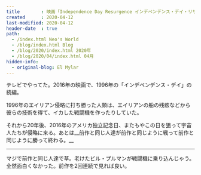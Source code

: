 ```yaml
---
title        : 映画「Independence Day Resurgence インデペンデンス・デイ・リサージェンス」を見た
created      : 2020-04-12
last-modified: 2020-04-12
header-date  : true
path:
  - /index.html Neo's World
  - /blog/index.html Blog
  - /blog/2020/index.html 2020年
  - /blog/2020/04/index.html 04月
hidden-info:
  - original-blog: El Mylar
---
```


テレビでやってた。2016年の映画で、1996年の「インデペンデンス・デイ」の続編。

1996年のエイリアン侵略に打ち勝った人類は、エイリアンの船の残骸などから彼らの技術を得て、イカした戦闘機を作ったりしていた。

それから20年後、2016年のアメリカ独立記念日、またもやこの日を狙って宇宙人たちが侵略に来る。あとは__前作と同じ人達が前作と同じように戦って前作と同じように勝って終わる。__

---

マジで前作と同じ人達で草。老けたビル・プルマンが戦闘機に乗り込んじゃう。全然面白くなかった。前作を2回連続で見れば良い。
